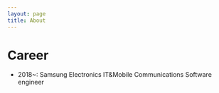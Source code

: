 ```yaml
---
layout: page
title: About
---
```


# Career
- 2018~: Samsung Electronics IT&Mobile Communications Software engineer